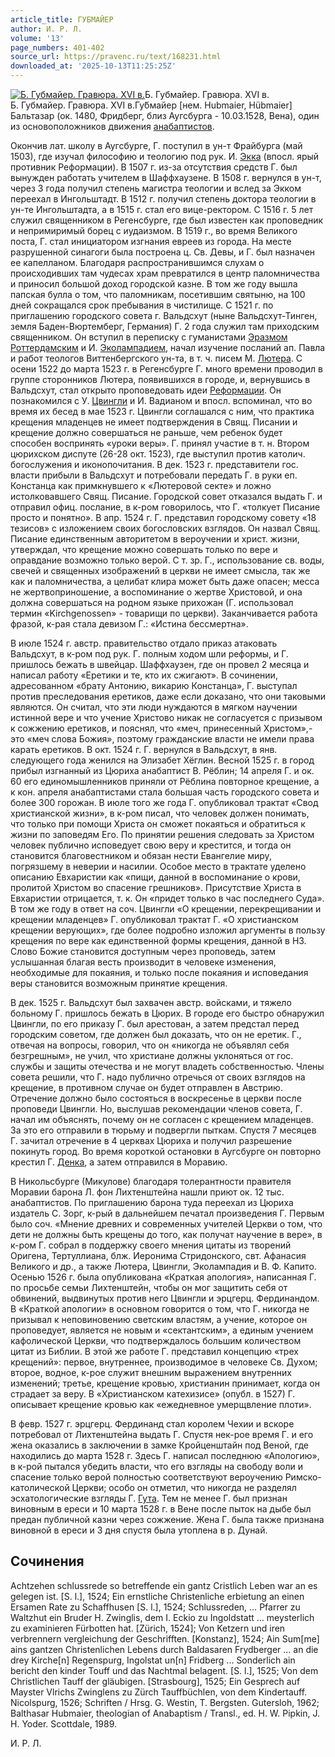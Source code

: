 ```yaml
---
article_title: ГУБМАЙЕР
author: И. Р. Л.
volume: '13'
page_numbers: 401-402
source_url: https://pravenc.ru/text/168231.html
downloaded_at: '2025-10-13T11:25:25Z'
---
```


[![Б. Губмайер. Гравюра. XVI в.](https://pravenc.ru/data/527/475/1234/i200.jpg "Кликните для увеличения картинки")](https://pravenc.ru/data/527/475/1234/i400.jpg)Б. Губмайер. Гравюра. XVI в.  
Б. Губмайер. Гравюра. XVI в.Гу́бмайер [нем. Hubmaier, Hübmaier] Бальтазар (ок. 1480, Фридберг, близ Аугсбурга - 10.03.1528, Вена), один из основоположников движения [анабаптистов](https://pravenc.ru/text/Анабаптисты.html).

Окончив лат. школу в Аугсбурге, Г. поступил в ун-т Фрайбурга (май 1503), где изучал философию и теологию под рук. И. [Экка](https://pravenc.ru/text/Экка.html) (впосл. ярый противник Реформации). В 1507 г. из-за отсутствия средств Г. был вынужден работать учителем в Шаффхаузене. В 1508 г. вернулся в ун-т, через 3 года получил степень магистра теологии и вслед за Экком переехал в Ингольштадт. В 1512 г. получил степень доктора теологии в ун-те Ингольштадта, а в 1515 г. стал его вице-ректором. С 1516 г. 5 лет служил священником в Регенсбурге, где был известен как проповедник и непримиримый борец с иудаизмом. В 1519 г., во время Великого поста, Г. стал инициатором изгнания евреев из города. На месте разрушенной синагоги была построена ц. Св. Девы, и Г. был назначен ее капелланом. Благодаря распространившимся слухам о происходивших там чудесах храм превратился в центр паломничества и приносил большой доход городской казне. В том же году вышла папская булла о том, что паломникам, посетившим святыню, на 100 дней сокращался срок пребывания в чистилище. С 1521 г. по приглашению городского совета г. Вальдсхут (ныне Вальдсхут-Тинген, земля Баден-Вюртемберг, Германия) Г. 2 года служил там приходским священником. Он вступил в переписку с гуманистами [Эразмом Роттердамским](<https://pravenc.ru/text/Эразмом Роттердамским.html>) и И. [Эколампадием](https://pravenc.ru/text/Эколампадием.html), начал изучение посланий ап. Павла и работ теологов Виттенбергского ун-та, в т. ч. писем М. [Лютера](https://pravenc.ru/text/Лютер.html). С осени 1522 до марта 1523 г. в Регенсбурге Г. много времени проводил в группе сторонников Лютера, появившихся в городе, и, вернувшись в Вальдсхут, стал открыто проповедовать идеи [Реформации](https://pravenc.ru/text/Реформация.html). Он познакомился с У. [Цвингли](https://pravenc.ru/text/Цвингли.html) и И. Вадианом и впосл. вспоминал, что во время их бесед в мае 1523 г. Цвингли соглашался с ним, что практика крещения младенцев не имеет подтверждения в Свящ. Писании и крещение должно совершаться не раньше, чем ребенок будет способен воспринять «уроки веры». Г. принял участие в т. н. Втором цюрихском диспуте (26-28 окт. 1523), где выступил против католич. богослужения и иконопочитания. В дек. 1523 г. представители гос. власти прибыли в Вальдсхут и потребовали передать Г. в руки еп. Констанца как примкнувшего к «Лютеровой секте» и ложно истолковавшего Свящ. Писание. Городской совет отказался выдать Г. и отправил офиц. послание, в к-ром говорилось, что Г. «толкует Писание просто и понятно». В апр. 1524 г. Г. представил городскому совету «18 тезисов» с изложением своих богословских взглядов. Он назвал Свящ. Писание единственным авторитетом в вероучении и христ. жизни, утверждал, что крещение можно совершать только по вере и оправдание возможно только верой. С т. зр. Г., использование св. воды, свечей и священных изображений в церкви не имеет смысла, так же как и паломничества, а целибат клира может быть даже опасен; месса не жертвоприношение, а воспоминание о жертве Христовой, и она должна совершаться на родном языке прихожан (Г. использовал термин «Kirchgenossen» - товарищи по церкви). Заканчивается работа фразой, к-рая стала девизом Г.: «Истина бессмертна».

В июле 1524 г. австр. правительство отдало приказ атаковать Вальдсхут, в к-ром под рук. Г. полным ходом шли реформы, и Г. пришлось бежать в швейцар. Шаффхаузен, где он провел 2 месяца и написал работу «Еретики и те, кто их сжигают». В сочинении, адресованном «брату Антонию, викарию Констанца», Г. выступал против преследования еретиков, даже если доказано, что они таковыми являются. Он считал, что эти люди нуждаются в мягком научении истинной вере и что учение Христово никак не согласуется с призывом к сожжению еретиков, и пояснял, что «меч, принесенный Христом»,- это «меч слова Божия», поэтому гражданские власти не имели права карать еретиков. В окт. 1524 г. Г. вернулся в Вальдсхут, в янв. следующего года женился на Элизабет Хёглин. Весной 1525 г. в город прибыл изгнанный из Цюриха анабаптист В. Рёблин; 14 апреля Г. и ок. 60 его единомышленников приняли от Рёблина повторное крещение, а к кон. апреля анабаптистами стала большая часть городского совета и более 300 горожан. В июле того же года Г. опубликовал трактат «Свод христианской жизни», в к-ром писал, что человек должен понимать, что только при помощи Христа он сможет покаяться и обратиться к жизни по заповедям Его. По принятии решения следовать за Христом человек публично исповедует свою веру и крестится, и тогда он становится благовестником и обязан нести Евангелие миру, погрязшему в неверии и насилии. Особое место в трактате уделено описанию Евхаристии как «пищи, данной в воспоминание о крови, пролитой Христом во спасение грешников». Присутствие Христа в Евхаристии отрицается, т. к. Он «придет только в час последнего Суда». В том же году в ответ на соч. Цвингли «О крещении, перекрещивании и крещении младенцев» Г. опубликовал трактат Г. «О христианском крещении верующих», где более подробно изложил аргументы в пользу крещения по вере как единственной формы крещения, данной в НЗ. Слово Божие становится доступным через проповедь, затем услышанная благая весть производит в человеке изменения, необходимые для покаяния, и только после покаяния и исповедания веры становится возможным принятие крещения.

В дек. 1525 г. Вальдсхут был захвачен австр. войсками, и тяжело больному Г. пришлось бежать в Цюрих. В городе его быстро обнаружил Цвингли, по его приказу Г. был арестован, а затем предстал перед городским советом, где должен был доказать, что он не еретик. Г., отвечая на вопросы, говорил, что он «никогда не объявлял себя безгрешным», не учил, что христиане должны уклоняться от гос. службы и защиты отечества и не могут владеть собственностью. Члены совета решили, что Г. надо публично отречься от своих взглядов на крещение, в противном случае он будет отправлен в Австрию. Отречение должно было состояться в воскресенье в церкви после проповеди Цвингли. Но, выслушав рекомендации членов совета, Г. начал им объяснять, почему он не согласен с крещением младенцев. За это его отправили в тюрьму и подвергли пыткам. Спустя 7 месяцев Г. зачитал отречение в 4 церквах Цюриха и получил разрешение покинуть город. Во время короткой остановки в Аугсбурге он повторно крестил Г. [Денка](https://pravenc.ru/text/Денка.html), а затем отправился в Моравию.

В Никольсбурге (Микулове) благодаря толерантности правителя Моравии барона Л. фон Лихтенштейна нашли приют ок. 12 тыс. анабаптистов. По приглашению барона туда переехал из Цюриха издатель С. Зорг, к-рый в дальнейшем печатал произведения Г. Первым было соч. «Мнение древних и современных учителей Церкви о том, что дети не должны быть крещены до того, как получат научение в вере», в к-ром Г. собрал в поддержку своего мнения цитаты из творений Оригена, Тертуллиана, блж. Иеронима Стридонского, свт. Афанасия Великого и др., а также Лютера, Цвингли, Эколампадия и В. Ф. Капито. Осенью 1526 г. была опубликована «Краткая апология», написанная Г. по просьбе семьи Лихтенштейн, чтобы он мог защитить себя от обвинений, выдвинутых против него Цвингли и эрцгерц. Фердинандом. В «Краткой апологии» в основном говорится о том, что Г. никогда не призывал к неповиновению светским властям, а учение, которое он проповедует, является не новым и «сектантским», а единым учением кафолической Церкви, что подтверждалось большим количеством цитат из Библии. В этой же работе Г. представил концепцию «трех крещений»: первое, внутреннее, производимое в человеке Св. Духом; второе, водное, к-рое служит внешним выражением внутренних изменений; третье, крещение кровью, христианин принимает, когда он страдает за веру. В «Христианском катехизисе» (опубл. в 1527) Г. описывает крещение кровью как «ежедневное умерщвление плоти».

В февр. 1527 г. эрцгерц. Фердинанд стал королем Чехии и вскоре потребовал от Лихтенштейна выдать Г. Спустя нек-рое время Г. и его жена оказались в заключении в замке Кройценштайн под Веной, где находились до марта 1528 г. Здесь Г. написал последнюю «Апологию», в к-рой пытался убедить власти, что его взгляды на свободу воли и спасение только верой полностью соответствуют вероучению Римско-католической Церкви; особо он отметил, что никогда не разделял эсхатологические взгляды Г. [Гута](https://pravenc.ru/text/Гута.html). Тем не менее Г. был признан виновным в ереси и 10 марта 1528 г. в Вене после пыток на дыбе был предан публичной казни через сожжение. Жена Г. была также признана виновной в ереси и 3 дня спустя была утоплена в р. Дунай.

## Сочинения

Achtzehen schlussrede so betreffende ein gantz Cristlich Leben war an es gelegen ist. [S. l.], 1524; Ein ernstliche Christenliche erbietung an einen Ersamen Rate zu Schaffhusen [S. l.], 1524; Schlussreden, … Pfarrer zu Waltzhut ein Bruder H. Zwinglis, dem I. Eckio zu Ingoldstatt ... meysterlich zu examinieren Fürbotten hat. [Zürich, 1524]; Von Ketzern und iren verbrennern vergleichung der Geschrifften. [Konstanz], 1524; Ain Sum[me] ains gantzen Christenlichen Lebens durch Baldasaren Frydberger ... an die drey Kirche[n] Regenspurg, Ingolstat un[n] Fridberg ... Sonderlich ain bericht den kinder Touff und das Nachtmal belagent. [S. l.], 1525; Von dem Christlichen Tauff der gläubigen. [Strasbourg], 1525; Ein Gesprech auf Mayster Vlrichs Zwinglens zu Zürch Tauffbüchlen, von dem Kindertauff. Nicolspurg, 1526; Schriften / Hrsg. G. Westin, T. Bergsten. Gutersloh, 1962; Balthasar Hubmaier, theologian of Anabaptism / Transl., ed. H. W. Pipkin, J. H. Yoder. Scottdale, 1989.

И. Р. Л.
